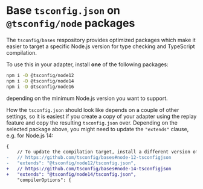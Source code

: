 # Base `tsconfig.json` on `@tsconfig/node` packages

The `tsconfig/bases` respository provides optimized packages which make it easier to target a specific Node.js version for type checking and TypeScript compilation.

To use this in your adapter, install **one** of the following packages:

```bash
npm i -D @tsconfig/node12
npm i -D @tsconfig/node14
npm i -D @tsconfig/node16
```

depending on the minimum Node.js version you want to support.

How the `tsconfig.json` should look like depends on a couple of other settings, so it is easiest if you create a copy of your adapter using the replay feature and copy the resulting `tsconfig.json` over. Depending on the selected package above, you might need to update the `"extends"` clause, e.g. for Node.js 14:

```diff
{
	// To update the compilation target, install a different version of @tsconfig/node... and reference it here
-	// https://github.com/tsconfig/bases#node-12-tsconfigjson
-	"extends": "@tsconfig/node12/tsconfig.json",
+	// https://github.com/tsconfig/bases#node-14-tsconfigjson
+	"extends": "@tsconfig/node14/tsconfig.json",
	"compilerOptions": {
```
